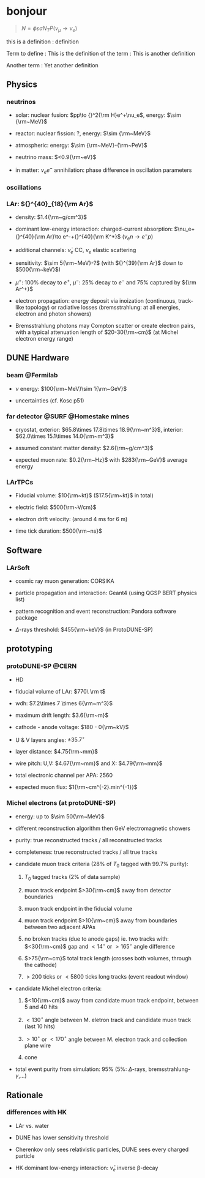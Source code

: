 # bonjour

<!-- ![event_number_mu_to_e](Figures/event_number_mutoe.png)

![event_number_mu_to_mu](Figures/event_number_mutomu.png) -->

> $N=\phi\varepsilon \sigma N_T P(\nu_\mu\to\nu_e)$

this is a definition
: definition

Term to define
: This is the definition of the term
: This is another definition

Another term
: Yet another definition

## Physics

### neutrinos

- solar: nuclear fusion: $pp\to {}^2{\rm H}e^+\nu_e$, energy: $\sim {\rm~MeV}$

- reactor: nuclear fission: ?, energy: $\sim {\rm~MeV}$

- atmospheric: energy: $\sim {\rm~MeV}-{\rm~PeV}$

- neutrino mass: $<0.9{\rm~eV}$

- in matter: $\nu_ee^-$ annihilation: phase difference in oscillation parameters

### oscillations

### LAr: ${}^{40}_{18}{\rm Ar}$

- density: $1.4{\rm~g/cm^3}$

- dominant low-energy interaction: charged-current absorption: $\nu_e+{}^{40}{\rm Ar}\to e^-+{}^{40}{\rm K^*}$ ($\nu_en\to e^-p$)

- additional channels: $\bar\nu_e$ CC, $\nu_e$ elastic scattering

- sensitivity: $\sim 5{\rm~MeV}-?$ (with ${}^{39}{\rm Ar}$ down to $500{\rm~keV}$)

- $\mu^+$: 100% decay to $e^+$, $\mu^-$: 25% decay to $e^-$ and 75% captured by ${\rm Ar^+}$

- electron propagation: energy deposit via inoization (continuous, track-like topology) or radiative losses (bremsstrahlung: at all energies, electron and photon showers)

- Bremsstrahlung photons may Compton scatter or create electron pairs, with a typical attenuation length of $20-30{\rm~cm}$ (at Michel electron energy range)

## DUNE Hardware

### beam @Fermilab

- $\nu$ energy: $100{\rm~MeV}\sim 1{\rm~GeV}$

- uncertainties (cf. Kosc p51)

<!-- ![flux_wo_osc](Figures/flux_wo_osc.png) -->

### far detector @SURF @Homestake mines

- cryostat, exterior: $65.8\times 17.8\times 18.9{\rm~m^3}$, interior: $62.0\times 15.1\times 14.0{\rm~m^3}$

- assumed constant matter density: $2.6{\rm~g/cm^3}$

- expected muon rate: $0.2{\rm~Hz}$ with $283{\rm~GeV}$ average energy

### LArTPCs

- Fiducial volume: $10{\rm~kt}$ ($17.5{\rm~kt}$ in total)

- electric field: $500{\rm~V/cm}$

- electron drift velocity: (around 4 ms for 6 m)

- time tick duration: $500{\rm~ns}$

## Software

### LArSoft

- cosmic ray muon generation: CORSIKA

- particle propagation and interaction: Geant4 (using QGSP BERT physics list)

- pattern recognition and event reconstruction: Pandora software package

- $\Delta$-rays threshold: $455{\rm~keV}$ (in ProtoDUNE-SP)

## prototyping

### protoDUNE-SP @CERN

- HD

- fiducial volume of LAr: $770\ \rm t$

- wdh: $7.2\times 7 \times 6{\rm~m^3}$

- maximum drift length: $3.6{\rm~m}$

- cathode - anode voltage: $180 - 0{\rm~kV}$

- U & V layers angles: $\pm 35.7^\circ$

- layer distance: $4.75{\rm~mm}$

- wire pitch: U,V: $4.67{\rm~mm}$ and X: $4.79{\rm~mm}$

- total electronic channel per APA: $2560$

- expected muon flux: $1{\rm~cm^{-2}.min^{-1}}$

### Michel electrons (at protoDUNE-SP)

- energy: up to $\sim 50{\rm~MeV}$

- different reconstruction algorithm then GeV electromagnetic showers

- purity: true reconstructed tracks / all reconstructed tracks

- completeness: true reconstructed tracks / all true tracks

- candidate muon track criteria (28% of $T_0$ tagged with 99.7% purity):

  1. $T_0$ tagged tracks (2% of data sample)

  2. muon track endpoint $>30{\rm~cm}$ away from detector boundaries

  3. muon track endpoint in the fiducial volume

  4. muon track endpoint $>10{\rm~cm}$ away from boundaries between two adjacent APAs

  5. no broken tracks (due to anode gaps) ie. two tracks with: $<30{\rm~cm}$ gap and $<14^\circ$ or $>165^\circ$ angle difference

  6. $>75{\rm~cm}$ total track length (crosses both volumes, through the cathode)

  7. $>200$ ticks or $<5800$ ticks long tracks (event readout window)

- candidate Michel electron criteria:

  1. $<10{\rm~cm}$ away from candidate muon track endpoint, between 5 and 40 hits

  2. $<130^\circ$ angle between M. eletron track and candidate muon track (last 10 hits)

  3. $>10^\circ$ or $<170^\circ$ angle between M. electron track and collection plane wire

  4. cone

- total event purity from simulation: 95% (5%: $\Delta$-rays, bremsstrahlung-$\gamma$,...)

## Rationale

### differences with HK

- LAr vs. water

- DUNE has lower sensitivity threshold

- Cherenkov only sees relativistic particles, DUNE sees every charged particle

- HK dominant low-energy interaction: $\bar \nu_e$ inverse β-decay
